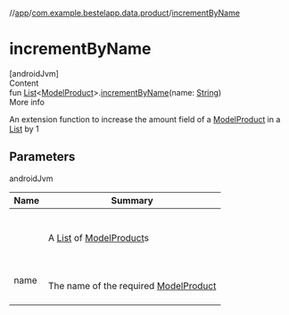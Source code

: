 //[app](../index.md)/[com.example.bestelapp.data.product](index.md)/[incrementByName](increment-by-name.md)



# incrementByName  
[androidJvm]  
Content  
fun [List](https://kotlinlang.org/api/latest/jvm/stdlib/kotlin.collections/-list/index.html)<[ModelProduct](-model-product/index.md)>.[incrementByName](increment-by-name.md)(name: [String](https://kotlinlang.org/api/latest/jvm/stdlib/kotlin/-string/index.html))  
More info  


An extension function to increase the amount field of a [ModelProduct](-model-product/index.md) in a [List](https://kotlinlang.org/api/latest/jvm/stdlib/kotlin.collections/-list/index.html) by 1



## Parameters  
  
androidJvm  
  
|  Name|  Summary| 
|---|---|
| <a name="com.example.bestelapp.data.product//incrementByName/kotlin.collections.List[com.example.bestelapp.data.product.ModelProduct]#kotlin.String/PointingToDeclaration/"></a><receiver>| <a name="com.example.bestelapp.data.product//incrementByName/kotlin.collections.List[com.example.bestelapp.data.product.ModelProduct]#kotlin.String/PointingToDeclaration/"></a><br><br>A [List](https://kotlinlang.org/api/latest/jvm/stdlib/kotlin.collections/-list/index.html) of [ModelProduct](-model-product/index.md)s<br><br>
| <a name="com.example.bestelapp.data.product//incrementByName/kotlin.collections.List[com.example.bestelapp.data.product.ModelProduct]#kotlin.String/PointingToDeclaration/"></a>name| <a name="com.example.bestelapp.data.product//incrementByName/kotlin.collections.List[com.example.bestelapp.data.product.ModelProduct]#kotlin.String/PointingToDeclaration/"></a><br><br>The name of the required [ModelProduct](-model-product/index.md)<br><br>
  
  



